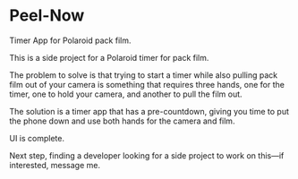 Peel-Now
========

Timer App for Polaroid pack film.

This is a side project for a Polaroid timer for pack film.

The problem to solve is that trying to start a timer while also pulling pack film out of your camera is something that requires three hands, one for the timer, one to hold your camera, and another to pull the film out.

The solution is a timer app that has a pre-countdown, giving you time to put the phone down and use both hands for the camera and film.

UI is complete.

Next step, finding a developer looking for a side project to work on this—if interested, message me.
